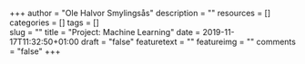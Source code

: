 +++
author = "Ole Halvor Smylingsås"
description = ""
resources = []
categories = []
tags = []     
slug = ""
title = "Project: Machine Learning"
date = 2019-11-17T11:32:50+01:00
draft = "false"
featuretext = ""
featureimg = ""
comments = "false"
+++